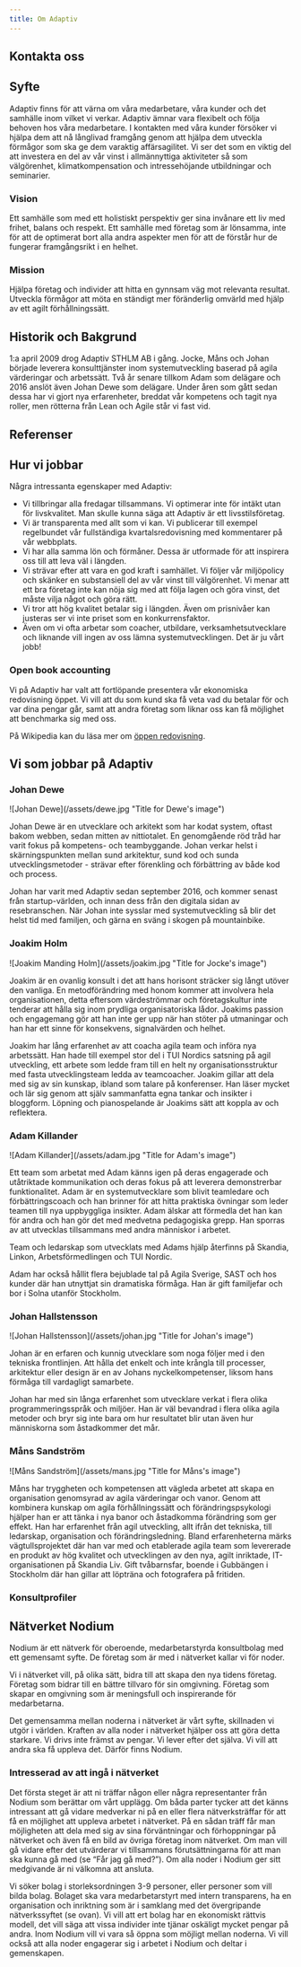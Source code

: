 ```yaml
---
title: Om Adaptiv
---
```


## Kontakta oss

## Syfte
Adaptiv finns för att värna om våra medarbetare, våra kunder och det samhälle inom vilket vi verkar.
Adaptiv ämnar vara flexibelt och följa behoven hos våra medarbetare.
I kontakten med våra kunder försöker vi hjälpa dem att nå långlivad framgång genom att hjälpa dem utveckla förmågor som ska ge dem varaktig affärsagilitet.
Vi ser det som en viktig del att investera en del av vår vinst i allmännyttiga aktiviteter så som välgörenhet, klimatkompensation och intressehöjande utbildningar och seminarier.

### Vision
Ett samhälle som med ett holistiskt perspektiv ger sina invånare ett liv med frihet, balans och respekt. Ett samhälle med företag som är lönsamma, inte för att de optimerat bort alla andra aspekter men för att de förstår hur de fungerar framgångsrikt i en helhet.

### Mission
Hjälpa företag och individer att hitta en gynnsam väg mot relevanta resultat. Utveckla förmågor att möta en ständigt mer föränderlig omvärld med hjälp av ett agilt förhållningssätt. 

## Historik och Bakgrund
1:a april 2009 drog Adaptiv STHLM AB i gång. Jocke, Måns och Johan började leverera konsulttjänster inom systemutveckling baserad på agila värderingar och arbetssätt. Två år senare tillkom Adam som delägare och 2016 anslöt även Johan Dewe som delägare. Under åren som gått sedan dessa har vi gjort nya erfarenheter, breddat vår kompetens och tagit nya roller, men rötterna från Lean och Agile står vi fast vid.

## Referenser

## Hur vi jobbar
Några intressanta egenskaper med Adaptiv:

* Vi tillbringar alla fredagar tillsammans. Vi optimerar inte för intäkt utan för livskvalitet. Man skulle kunna säga att Adaptiv är ett livsstilsföretag.
* Vi är transparenta med allt som vi kan. Vi publicerar till exempel regelbundet vår fullständiga kvartalsredovisning med kommentarer på vår webbplats.
* Vi har alla samma lön och förmåner. Dessa är utformade för att inspirera oss till att leva väl i längden.
* Vi strävar efter att vara en god kraft i samhället. Vi följer vår miljöpolicy och skänker en substansiell del av vår vinst till välgörenhet. Vi menar att ett bra företag inte kan nöja sig med att följa lagen och göra vinst, det måste vilja något och göra rätt.
* Vi tror att hög kvalitet betalar sig i längden. Även om prisnivåer kan justeras ser vi inte priset som en konkurrensfaktor.
* Även om vi ofta arbetar som coacher, utbildare, verksamhetsutvecklare och liknande vill ingen av oss lämna systemutvecklingen. Det är ju vårt jobb!

### Open book accounting
Vi på Adaptiv har valt att fortlöpande presentera vår ekonomiska redovisning öppet. Vi vill att du som kund ska få veta vad du betalar för och var dina pengar går, samt att andra företag som liknar oss kan få möjlighet att benchmarka sig med oss.

På Wikipedia kan du läsa mer om [öppen redovisning](https://en.wikipedia.org/wiki/Open-book_Accounting).

## Vi som jobbar på Adaptiv

### Johan Dewe 
<span class="mug_shot">
![Johan Dewe](/assets/dewe.jpg "Title for Dewe's image")
</span>

Johan Dewe är en utvecklare och arkitekt som har kodat system, oftast bakom webben, sedan mitten av nittiotalet. En genomgående röd tråd har varit fokus på kompetens- och teambyggande. Johan verkar helst i skärningspunkten mellan sund arkitektur, sund kod och sunda utvecklingsmetoder - strävar efter förenkling och förbättring av både kod och process.

Johan har varit med Adaptiv sedan september 2016, och kommer senast från startup-världen, och innan dess från den digitala sidan av resebranschen. När Johan inte sysslar med systemutveckling så blir det helst tid med familjen, och gärna en sväng i skogen på mountainbike.

### Joakim Holm 
<span class="mug_shot">
![Joakim Manding Holm](/assets/joakim.jpg "Title for Jocke's image")
</span>

Joakim är en ovanlig konsult i det att hans horisont sträcker sig långt utöver den vanliga. En metodförändring med honom kommer att involvera hela organisationen, detta eftersom värdeströmmar och företagskultur inte tenderar att hålla sig inom prydliga organisatoriska lådor. Joakims passion och engagemang gör att han inte ger upp när han stöter på utmaningar och han har ett sinne för konsekvens, signalvärden och helhet.

Joakim har lång erfarenhet av att coacha agila team och införa nya arbetssätt. Han hade till exempel stor del i TUI Nordics satsning på agil utveckling, ett arbete som ledde fram till en helt ny organisationsstruktur med fasta utvecklingsteam ledda av teamcoacher. Joakim gillar att dela med sig av sin kunskap, ibland som talare på konferenser. Han läser mycket och lär sig genom att själv sammanfatta egna tankar och insikter i bloggform. Löpning och pianospelande är Joakims sätt att koppla av och reflektera.

### Adam Killander 
<span class="mug_shot">
![Adam Killander](/assets/adam.jpg "Title for Adam's image")
</span>

Ett team som arbetat med Adam känns igen på deras engagerade och utåtriktade kommunikation och deras fokus på att leverera demonstrerbar funktionalitet. Adam är en systemutvecklare som blivit teamledare och förbättringscoach och han brinner för att hitta praktiska övningar som leder teamen till nya uppbyggliga insikter. Adam älskar att förmedla det han kan för andra och han gör det med medvetna pedagogiska grepp. Han sporras av att utvecklas tillsammans med andra människor i arbetet.

Team och ledarskap som utvecklats med Adams hjälp återfinns på Skandia, Linkon, Arbetsförmedlingen och TUI Nordic.

Adam har också hållit flera bejublade tal på Agila Sverige, SAST och hos kunder där han utnyttjat sin dramatiska förmåga. Han är gift familjefar och bor i Solna utanför Stockholm.

### Johan Hallstensson 
<span class="mug_shot">
![Johan Hallstensson](/assets/johan.jpg "Title for Johan's image")
</span>

Johan är en erfaren och kunnig utvecklare som noga följer med i den tekniska frontlinjen. Att hålla det enkelt och inte krångla till processer, arkitektur eller design är en av Johans nyckelkompetenser, liksom hans förmåga till vardagligt samarbete.

Johan har med sin långa erfarenhet som utvecklare verkat i flera olika programmeringsspråk och miljöer. Han är väl bevandrad i flera olika agila metoder och bryr sig inte bara om hur resultatet blir utan även hur människorna som åstadkommer det mår.

### Måns Sandström 
<span class="mug_shot">
![Måns Sandström](/assets/mans.jpg "Title for Måns's image")
</span>

Måns har tryggheten och kompetensen att vägleda arbetet att skapa en organisation genomsyrad av agila värderingar och vanor. Genom att kombinera kunskap om agila förhållningssätt och förändringspsykologi hjälper han er att tänka i nya banor och åstadkomma förändring som ger effekt.
Han har erfarenhet från agil utveckling, allt ifrån det tekniska, till ledarskap, organisation och förändringsledning. 
Bland erfarenheterna märks vägtullsprojektet där han var med och etablerade agila team som levererade en produkt av hög kvalitet och utvecklingen av den nya, agilt inriktade, IT-organisationen på Skandia Liv. Gift tvåbarnsfar, boende i Gubbängen i Stockholm där han gillar att löpträna och fotografera på fritiden.

### Konsultprofiler

## Nätverket Nodium
Nodium är ett nätverk för oberoende, medarbetarstyrda konsultbolag med ett gemensamt syfte. De företag som är med i nätverket kallar vi för noder.

Vi i nätverket vill, på olika sätt, bidra till att skapa den nya tidens företag. Företag som bidrar till en bättre tillvaro för sin omgivning. Företag som skapar en omgivning som är meningsfull och inspirerande för medarbetarna.

Det gemensamma mellan noderna i nätverket är vårt syfte, skillnaden vi utgör i världen. Kraften av alla noder i nätverket hjälper oss att göra detta starkare. Vi drivs inte främst av pengar. Vi lever efter det själva. Vi vill att andra ska få uppleva det. Därför finns Nodium.

### Intresserad av att ingå i nätverket
Det första steget är att ni träffar någon eller några representanter från Nodium som berättar om vårt upplägg. Om båda parter tycker att det känns intressant att gå vidare medverkar ni på en eller flera nätverksträffar för att få en möjlighet att uppleva arbetet i nätverket. På en sådan träff får man möjligheten att dela med sig av sina förväntningar och förhoppningar på nätverket och även få en bild av övriga företag inom nätverket. Om man vill gå vidare efter det utvärderar vi tillsammans förutsättningarna för att man ska kunna gå med (se “Får jag gå med?”). Om alla noder i Nodium ger sitt medgivande är ni välkomna att ansluta.

Vi söker bolag i storleksordningen 3-9 personer, eller personer som vill bilda bolag. Bolaget ska vara medarbetarstyrt med intern transparens, ha en organisation och inriktning som är i samklang med det övergripande nätverkssyftet (se ovan). Vi vill att ert bolag har en ekonomiskt rättvis modell, det vill säga att vissa individer inte tjänar oskäligt mycket pengar på andra. Inom Nodium vill vi vara så öppna som möjligt mellan noderna. Vi vill också att alla noder engagerar sig i arbetet i Nodium och deltar i gemenskapen.
